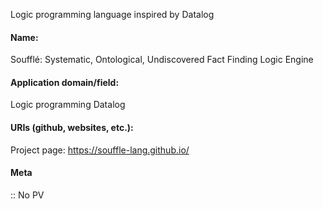 Logic programming language inspired by Datalog

#### Name:
Soufflé: Systematic, Ontological, Undiscovered Fact Finding Logic Engine

#### Application domain/field:
Logic programming
Datalog

#### URIs (github, websites, etc.):
Project page: https://souffle-lang.github.io/

#### Meta
:: No PV

